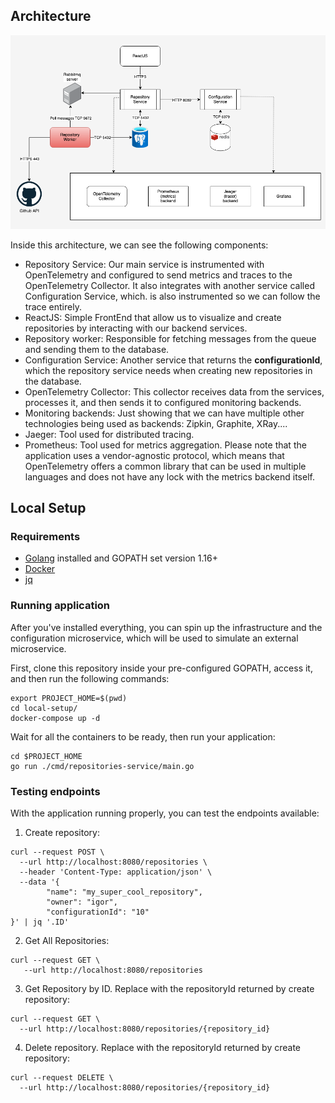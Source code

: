 ## Architecture

![image](./images/architecture.png)

Inside this architecture, we can see the following components:
- Repository Service: Our main service is instrumented with OpenTelemetry and configured to send metrics and traces to the OpenTelemetry Collector. It also integrates with another service called Configuration Service, which. is also instrumented so we can follow the trace entirely.
- ReactJS: Simple FrontEnd that allow us to visualize and create repositories by interacting with our backend services.
- Repository worker: Responsible for fetching messages from the queue and sending them to the database.
- Configuration Service: Another service that returns the **configurationId**, which the repository service needs when creating new repositories in the database.
- OpenTelemetry Collector: This collector receives data from the services, processes it, and then sends it to configured monitoring backends.
- Monitoring backends: Just showing that we can have multiple other technologies being used as backends: Zipkin, Graphite, XRay....
- Jaeger: Tool used for distributed tracing.
- Prometheus: Tool used for metrics aggregation. Please note that the application uses a vendor-agnostic protocol, which means that OpenTelemetry offers a common library that can be used in multiple languages and does not have any lock with the metrics backend itself. 
## Local Setup

### Requirements
- [Golang](https://go.dev/doc/install) installed and GOPATH set version 1.16+
- [Docker](https://docs.docker.com/engine/install/ubuntu/)
- [jq](https://howtoinstall.co/en/jq)

### Running application
After you've installed everything, you can spin up the infrastructure and the configuration microservice, which will be used to simulate an external microservice.

First, clone this repository inside your pre-configured GOPATH, access it, and then run the following commands:
```
export PROJECT_HOME=$(pwd)
cd local-setup/
docker-compose up -d
```

Wait for all the containers to be ready, then run your application:
```
cd $PROJECT_HOME
go run ./cmd/repositories-service/main.go
```

### Testing endpoints
With the application running properly, you can test the endpoints available:
1. Create repository:
```
curl --request POST \
  --url http://localhost:8080/repositories \
  --header 'Content-Type: application/json' \
  --data '{
        "name": "my_super_cool_repository",
        "owner": "igor",
        "configurationId": "10"
}' | jq '.ID'
```

2. Get All Repositories:
```
curl --request GET \
   --url http://localhost:8080/repositories
```

3. Get Repository by ID. Replace with the repositoryId returned by create repository:
```
curl --request GET \
  --url http://localhost:8080/repositories/{repository_id}
```

4. Delete repository. Replace with the repositoryId returned by create repository:
```
curl --request DELETE \
  --url http://localhost:8080/repositories/{repository_id}
```




